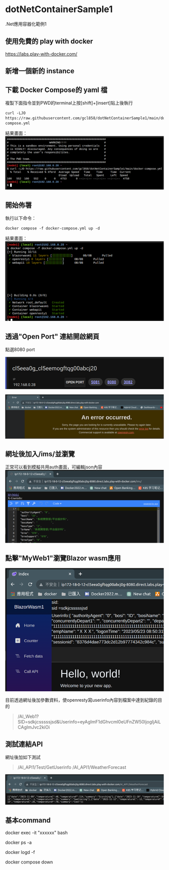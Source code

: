 
# dotNetContainerSample1
.Net應用容器化範例1

## 使用免費的 play with docker
https://labs.play-with-docker.com/

## 新增一個新的 instance

## 下載 Docker Compose的 yaml 檔

複製下面指令並到PWD的terminal上按[shift]+[insert]貼上後執行

    curl -LJO https://raw.githubusercontent.com/gcl858/dotNetContainerSample1/main/docker-compose.yml
結果畫面：![enter image description here](https://raw.githubusercontent.com/gcl858/dotNetContainerSample1/main/images/%E8%9E%A2%E5%B9%95%E5%BF%AB%E7%85%A7%202023-11-08%2009-44-02.png)

## 開始佈署
執行以下命令：

    docker compose -f docker-compose.yml up -d
結果畫面：
![enter image description here](https://raw.githubusercontent.com/gcl858/dotNetContainerSample1/main/images/%E8%9E%A2%E5%B9%95%E5%BF%AB%E7%85%A7%202023-11-08%2010-05-44.png)

## 透過"Open Port" 連結開啟網頁

點選8080 port

![enter image description here](https://raw.githubusercontent.com/gcl858/dotNetContainerSample1/main/images/%E8%9E%A2%E5%B9%95%E5%BF%AB%E7%85%A7%202023-11-08%2010-09-38.png)

![enter image description here](https://raw.githubusercontent.com/gcl858/dotNetContainerSample1/main/images/%E8%9E%A2%E5%B9%95%E5%BF%AB%E7%85%A7%202023-11-08%2010-15-26.png)

## 網址後加入/ims/並瀏覽
正常可以看到模擬共用auth畫面，可編輯json內容
![enter image description here](https://raw.githubusercontent.com/gcl858/dotNetContainerSample1/main/images/%E8%9E%A2%E5%B9%95%E5%BF%AB%E7%85%A7%202023-11-08%2010-17-36.png)

## 點擊"MyWeb1"瀏覽Blazor wasm應用
![enter image description here](https://raw.githubusercontent.com/gcl858/dotNetContainerSample1/main/images/%E8%9E%A2%E5%B9%95%E5%BF%AB%E7%85%A7%202023-11-08%2010-23-22.png)

目前透過網址後加參數資料，使openresty寫userinfo內容到檔案中達到紀錄的目的

> /AI_Web1?SID=sdkjcsssssjsd&Userinfo=eyAgImF1dGhvcml0eUFnZW50IjogIjAiLCAgImJvc2kiOi

## 測試連結API

網址後加如下測試
> /AI_API1/Test/GetUserinfo 
> /AI_API1/WeatherForecast

 ![enter image description here](https://raw.githubusercontent.com/gcl858/dotNetContainerSample1/main/images/%E8%9E%A2%E5%B9%95%E5%BF%AB%E7%85%A7%202023-11-08%2010-29-10.png)


## 基本command

docker exec -it "xxxxxx" bash

docker ps -a

docker logd -f

docker compose down

